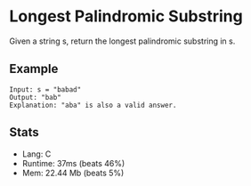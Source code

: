 # Longest Palindromic Substring

Given a string s, return the longest palindromic substring in s.

## Example

```
Input: s = "babad"
Output: "bab"
Explanation: "aba" is also a valid answer.
```

## Stats

- Lang: C
- Runtime: 37ms (beats 46%)
- Mem: 22.44 Mb (beats 5%)
